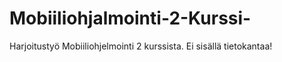 # Mobiiliohjalmointi-2-Kurssi-
Harjoitustyö Mobiiliohjelmointi 2 kurssista. Ei sisällä tietokantaa!

